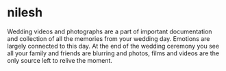 # nilesh
Wedding videos and photographs are a part of important documentation and collection of all the memories from your wedding day. Emotions are largely connected to this day. At the end of the wedding ceremony you see all your family and friends are blurring and photos, films and videos are the only source left to relive the moment.
